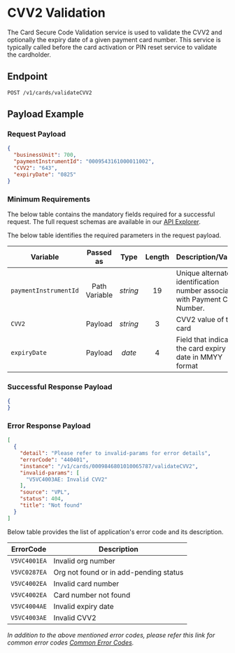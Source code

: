 # CVV2 Validation

The Card Secure Code Validation service is used to validate the CVV2  and optionally the expiry date of a given payment card number. This service is typically called before the card activation or PIN reset service to validate the cardholder.

## Endpoint

`POST /v1/cards/validateCVV2`

## Payload Example

### Request Payload

```json
{
  "businessUnit": 700,
  "paymentInstrumentId": "0009543161000011002",
  "CVV2": "643",
  "expiryDate": "0825"
}
```

### Minimum Requirements

The below table contains the mandatory fields required for a successful request. The full request schemas are available in our [API Explorer](../api/?type=post&path=/v1/cards/validateCVV2).

The below table identifies the required parameters in the request payload.

| Variable | Passed as | Type | Length | Description/Values |
| -------- | :-------: | :--: | :------------: | ------------------ |
| `paymentInstrumentId` | Path Variable | *string* | 19 | Unique alternate identification number associated with Payment Card Number. | 
| `CVV2` | Payload | *string* | 3 | CVV2 value of the card |
| `expiryDate` | Payload | *date* | 4 | Field that indicates the card expiry date in MMYY format | 

### Successful Response Payload

```json
{
}
```

### Error Response Payload

```json
[
  {
    "detail": "Please refer to invalid-params for error details",
    "errorCode": "440401",
    "instance": "/v1/cards/0009846801010065787/validateCVV2",
    "invalid-params": [
      "V5VC4003AE: Invalid CVV2"
    ],
    "source": "VPL",
    "status": 404,
    "title": "Not found"
  }
]
```

Below table provides the list of application's error code and its description.

| ErrorCode |  Description |
| --------  | ------------------ |
|`V5VC4001EA` | Invalid org number |
|`V5VC0287EA` | Org not found or in add-pending status |
|`V5VC4002EA` | Invalid card number |
|`V5VC4002EA` | Card number not found |
|`V5VC4004AE` | Invalid expiry date |
|`V5VC4003AE` | Invalid CVV2 | 

*In addition to the above mentioned error codes, please refer this link for common error codes [Common Error Codes](?path=docs/Common_Error_Code.md).*
